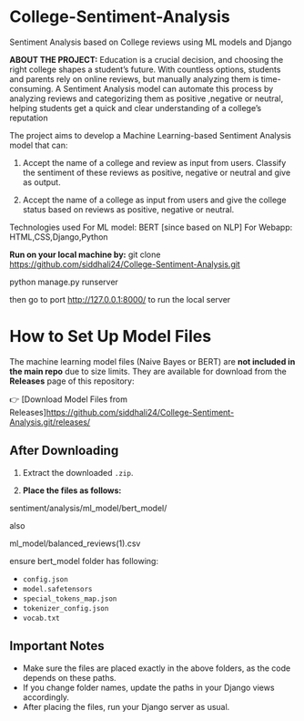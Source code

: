 # College-Sentiment-Analysis
Sentiment Analysis based on College reviews using ML models and Django 

**ABOUT THE PROJECT:**
Education is a crucial decision, and choosing the right college shapes a student’s future. With countless options, students and parents rely on online reviews, but manually analyzing them is time-consuming. A Sentiment Analysis model can automate this process by analyzing reviews and categorizing them as positive ,negative or neutral, helping students get a quick and clear understanding of a college’s reputation

The project aims to develop a Machine Learning-based Sentiment Analysis model that can:

1. Accept the name of a college and review as input from users. Classify the sentiment of these reviews as positive, negative or neutral and give as output.

2. Accept the name of a college as input from users and give the college status based on reviews as positive, negative or neutral.
   
Technologies used
For ML model: BERT [since based on NLP]
For Webapp: HTML,CSS,Django,Python

**Run on your local machine by:**
git clone https://github.com/siddhali24/College-Sentiment-Analysis.git

python manage.py runserver

then go to port http://127.0.0.1:8000/ to run the local server

# How to Set Up Model Files
The machine learning model files (Naive Bayes or BERT) are **not included in the main repo** due to size limits.
They are available for download from the **Releases** page of this repository:

👉 [Download Model Files from Releases]https://github.com/siddhali24/College-Sentiment-Analysis.git/releases/

## After Downloading

1. Extract the downloaded `.zip`.

2. **Place the files as follows:**

  sentiment/analysis/ml_model/bert_model/
  
  also
  
  ml_model/balanced_reviews(1).csv

  ensure bert_model folder has following: 
  * `config.json`
  * `model.safetensors`
  * `special_tokens_map.json`
  * `tokenizer_config.json`
  * `vocab.txt`

## Important Notes

* Make sure the files are placed exactly in the above folders, as the code depends on these paths.
* If you change folder names, update the paths in your Django views accordingly.
* After placing the files, run your Django server as usual.

